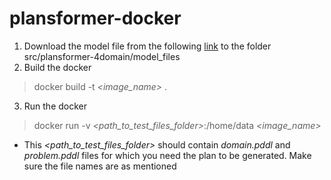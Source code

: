 # plansformer-docker

1. Download the model file from the following [link](https://www.dropbox.com/s/lyd4icrktjeb0p4/plansformer-docker.zip?dl=0) to the folder src/plansformer-4domain/model_files
2. Build the docker
  > docker build -t _<image_name>_ .
3. Run the docker 
  > docker run -v _<path_to_test_files_folder>_:/home/data _<image_name>_
- This _<path_to_test_files_folder>_ should contain _domain.pddl_ and _problem.pddl_ files for which you need the plan to be generated. Make sure the file names are as mentioned
